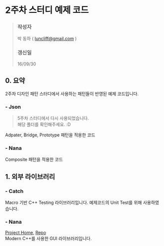 # 2주차 스터디 예제 코드

> ### 작성자
>   박 동하 ( luncliff@gmail.com )
> ### 갱신일
>   16/09/30


## 0. 요약
2주차 디자인 패턴 스터디에서 사용하는 패턴들이 반영된 예제 코드입니다. 

### - Json

> 5주차 스터디에서 다시 사용되었습니다.  
> 해당 폴더를 확인해주세요. :D

Adpater, Bridge, Prototype 패턴을 적용한 코드

### - Nana
Composite 패턴을 적용한 코드


## 1. 외부 라이브러리

### - Catch
Macro 기반 C++ Testing 라이브러리입니다. 예제코드의 Unit Test를 위해 사용하였습니다.

### - Nana
[Project Home](http://nanapro.org/en-us/), [Repo](https://github.com/cnjinhao/nana)  
Modern C++를 사용한 GUI 라이브러리입니다.
